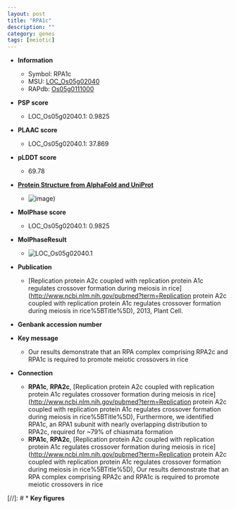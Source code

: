 ```yaml
---
layout: post
title: "RPA1c"
description: ""
category: genes
tags: [meiotic]
---
```


* **Information**  
    + Symbol: RPA1c  
    + MSU: [LOC_Os05g02040](http://rice.plantbiology.msu.edu/cgi-bin/ORF_infopage.cgi?orf=LOC_Os05g02040)  
    + RAPdb: [Os05g0111000](http://rapdb.dna.affrc.go.jp/viewer/gbrowse_details/irgsp1?name=Os05g0111000)  

* **PSP score**  
    + LOC_Os05g02040.1: 0.9825 

* **PLAAC score**  
    + LOC_Os05g02040.1: 37.869 

* **pLDDT score**
    + 69.78

* **[Protein Structure from AlphaFold and UniProt](https://www.uniprot.org/uniprotkb/Q65XV7/entry#structure)**
    + ![image](https://ricepsp.github.io/images/Q6/AF-Q65XV7-F1.png))

* **MolPhase score**
    + LOC_Os05g02040.1: 0.9825

* **MolPhaseResult**
    + ![LOC_Os05g02040.1](https://ricepsp.github.io/pictures/LOC_Os05g/LOC_Os05g02040.1.png)

* **Publication**  
    + [Replication protein A2c coupled with replication protein A1c regulates crossover formation during meiosis in rice](http://www.ncbi.nlm.nih.gov/pubmed?term=Replication protein A2c coupled with replication protein A1c regulates crossover formation during meiosis in rice%5BTitle%5D), 2013, Plant Cell.

* **Genbank accession number**  

* **Key message**  
    + Our results demonstrate that an RPA complex comprising RPA2c and RPA1c is required to promote meiotic crossovers in rice

* **Connection**  
    + __RPA1c__, __RPA2c__, [Replication protein A2c coupled with replication protein A1c regulates crossover formation during meiosis in rice](http://www.ncbi.nlm.nih.gov/pubmed?term=Replication protein A2c coupled with replication protein A1c regulates crossover formation during meiosis in rice%5BTitle%5D), Furthermore, we identified RPA1c, an RPA1 subunit with nearly overlapping distribution to RPA2c, required for ~79% of chiasmata formation
    + __RPA1c__, __RPA2c__, [Replication protein A2c coupled with replication protein A1c regulates crossover formation during meiosis in rice](http://www.ncbi.nlm.nih.gov/pubmed?term=Replication protein A2c coupled with replication protein A1c regulates crossover formation during meiosis in rice%5BTitle%5D), Our results demonstrate that an RPA complex comprising RPA2c and RPA1c is required to promote meiotic crossovers in rice

[//]: # * **Key figures**  


